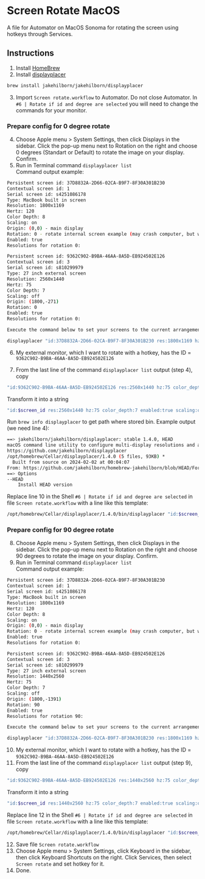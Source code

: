 # Screen Rotate MacOS
A file for Automator on MacOS Sonoma for rotating the screen using hotkeys through Services.

## Instructions 

1) Install [HomeBrew](https://brew.sh/)
2) Install [displayplacer](https://github.com/jakehilborn/displayplacer) 
```bash
brew install jakehilborn/jakehilborn/displayplacer
```

3) Import `Screen rotate.workflow` to Automator. Do not close Automator. In `#6 | Rotate if id and degree are selected` you will need to change the commands for your monitor.

### Prepare config for 0 degree rotate
4) Choose Apple menu  > System Settings, then click Displays  in the sidebar. Click the pop-up menu next to Rotation on the right and choose 0 degrees (Standart or Default) to rotate the image on your display. Confirm.
5) Run in Terminal command `displayplacer list`   
  Command output example:
```bash
Persistent screen id: 37D8832A-2D66-02CA-B9F7-8F30A301B230
Contextual screen id: 1
Serial screen id: s4251086178
Type: MacBook built in screen
Resolution: 1800x1169
Hertz: 120
Color Depth: 8
Scaling: on
Origin: (0,0) - main display
Rotation: 0 - rotate internal screen example (may crash computer, but will be rotated after rebooting): `displayplacer "id:37D8832A-2D66-02CA-B9F7-8F30A301B230 degree:90"`
Enabled: true
Resolutions for rotation 0:

Persistent screen id: 9362C902-B9BA-46AA-8A5D-EB924502E126
Contextual screen id: 3
Serial screen id: s810299979
Type: 27 inch external screen
Resolution: 2560x1440
Hertz: 75
Color Depth: 7
Scaling: off
Origin: (1800,-271)
Rotation: 0
Enabled: true
Resolutions for rotation 0:

Execute the command below to set your screens to the current arrangement. If screen ids are switching, please run `displayplacer --help` for info on using contextual or serial ids instead of persistent ids.

displayplacer "id:37D8832A-2D66-02CA-B9F7-8F30A301B230 res:1800x1169 hz:120 color_depth:8 enabled:true scaling:on origin:(0,0) degree:0" "id:9362C902-B9BA-46AA-8A5D-EB924502E126 res:2560x1440 hz:75 color_depth:7 enabled:true scaling:off origin:(1800,-271) degree:0"
```

6) My external monitor, which I want to rotate with a hotkey, has the ID = `9362C902-B9BA-46AA-8A5D-EB924502E126`    

7) From the last line of the command `displayplacer list` output (step 4), copy   
```bash
"id:9362C902-B9BA-46AA-8A5D-EB924502E126 res:2560x1440 hz:75 color_depth:7 enabled:true scaling:off origin:(1800,-271) degree:0"
```

  Transform it into a string     
```bash
"id:$screen_id res:2560x1440 hz:75 color_depth:7 enabled:true scaling:off origin:(1800,-271) degree:$degree"
```

  Run `brew info displayplacer` to get path where stored bin. Example output (we need line 4):
```bash
==> jakehilborn/jakehilborn/displayplacer: stable 1.4.0, HEAD
macOS command line utility to configure multi-display resolutions and arrangements. Essentially XRandR for macOS.
https://github.com/jakehilborn/displayplacer
/opt/homebrew/Cellar/displayplacer/1.4.0 (5 files, 93KB) *
  Built from source on 2024-02-02 at 00:04:07
From: https://github.com/jakehilborn/homebrew-jakehilborn/blob/HEAD/Formula/displayplacer.rb
==> Options
--HEAD
	Install HEAD version
```

  Replace line 10 in the Shell `#6 | Rotate if id and degree are selected` in file `Screen rotate.workflow` with a line like this template:   
```bash
/opt/homebrew/Cellar/displayplacer/1.4.0/bin/displayplacer "id:$screen_id res:2560x1440 hz:75 color_depth:7 enabled:true scaling:off origin:(1800,-271) degree:$degree"
```

### Prepare config for 90 degree rotate
8) Choose Apple menu  > System Settings, then click Displays  in the sidebar. Click the pop-up menu next to Rotation on the right and choose 90 degrees to rotate the image on your display. Confirm.  
9) Run in Terminal command `displayplacer list`   
  Command output example:
```bash
Persistent screen id: 37D8832A-2D66-02CA-B9F7-8F30A301B230
Contextual screen id: 1
Serial screen id: s4251086178
Type: MacBook built in screen
Resolution: 1800x1169
Hertz: 120
Color Depth: 8
Scaling: on
Origin: (0,0) - main display
Rotation: 0 - rotate internal screen example (may crash computer, but will be rotated after rebooting): `displayplacer "id:37D8832A-2D66-02CA-B9F7-8F30A301B230 degree:90"`
Enabled: true
Resolutions for rotation 0:

Persistent screen id: 9362C902-B9BA-46AA-8A5D-EB924502E126
Contextual screen id: 3
Serial screen id: s810299979
Type: 27 inch external screen
Resolution: 1440x2560
Hertz: 75
Color Depth: 7
Scaling: off
Origin: (1800,-1391)
Rotation: 90
Enabled: true
Resolutions for rotation 90:

Execute the command below to set your screens to the current arrangement. If screen ids are switching, please run `displayplacer --help` for info on using contextual or serial ids instead of persistent ids.

displayplacer "id:37D8832A-2D66-02CA-B9F7-8F30A301B230 res:1800x1169 hz:120 color_depth:8 enabled:true scaling:on origin:(0,0) degree:0" "id:9362C902-B9BA-46AA-8A5D-EB924502E126 res:1440x2560 hz:75 color_depth:7 enabled:true scaling:off origin:(1800,-1391) degree:90"
```

10) My external monitor, which I want to rotate with a hotkey, has the ID = `9362C902-B9BA-46AA-8A5D-EB924502E126`
11) From the last line of the command `displayplacer list` output (step 9), copy   
```bash
"id:9362C902-B9BA-46AA-8A5D-EB924502E126 res:1440x2560 hz:75 color_depth:7 enabled:true scaling:off origin:(1800,-1391) degree:90"
```

  Transform it into a string     
```bash
"id:$screen_id res:1440x2560 hz:75 color_depth:7 enabled:true scaling:off origin:(1800,-1391) degree:$degree"
```

  Replace line 12 in the Shell `#6 | Rotate if id and degree are selected` in file `Screen rotate.workflow` with a line like this template:   
```bash
/opt/homebrew/Cellar/displayplacer/1.4.0/bin/displayplacer "id:$screen_id res:1440x2560 hz:75 color_depth:7 enabled:true scaling:off origin:(1800,-1391) degree:$degree""
```

12) Save file `Screen rotate.workflow`
13) Choose Apple menu  > System Settings, click Keyboard  in the sidebar, then click Keyboard Shortcuts on the right. Click Services, then select `Screen rotate` and set hotkey for it.
14) Done.
